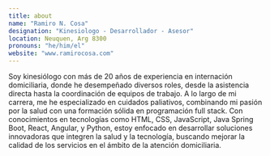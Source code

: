 ```yaml
---
title: about
name: "Ramiro N. Cosa"
designation: "Kinesiologo - Desarrollador - Asesor"
location: Neuquen, Arg 8300
pronouns: "he/him/el"
website: "www.ramirocosa.com"
---
```


Soy kinesiólogo con más de 20 años de experiencia en internación domiciliaria, donde he desempeñado diversos roles, desde la asistencia directa hasta la coordinación de equipos de trabajo. A lo largo de mi carrera, me he especializado en cuidados paliativos, combinando mi pasión por la salud con una formación sólida en programación full stack. Con conocimientos en tecnologías como HTML, CSS, JavaScript, Java Spring Boot, React, Angular, y Python, estoy enfocado en desarrollar soluciones innovadoras que integren la salud y la tecnología, buscando mejorar la calidad de los servicios en el ámbito de la atención domiciliaria.

